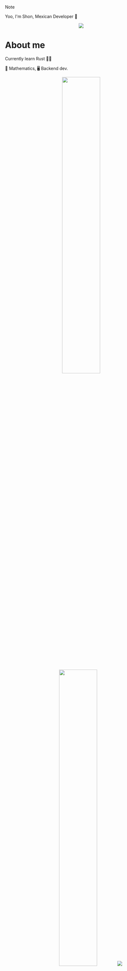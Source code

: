 > [!NOTE]
> Yoo, I'm Shon, Mexican Developer 🦡

<div align="center">
<img src="https://media3.giphy.com/media/CRJqX2pz2RA8E/giphy.gif?cid=ecf05e47um83n0sgkk3tsf8uturj9ewwt275rjfx7q3my0cw&ep=v1_gifs_search&rid=giphy.gif&ct=g">
</div>

# About me

Currently learn Rust  😶‍🌫️

🧮 Mathematics,  🖥️ Backend dev.

<div align="center">
  <img src="https://github-readme-stats.vercel.app/api?username=shonsagoro&theme=nightowl&rank_icon=github&hide=issues" height="50%" width="auto">
  <img src="https://github-readme-stats.vercel.app/api/top-langs/?username=shonsagoro&theme=nightowl&hide_border=false&include_all_commits=false&count_private=false&layout=compact&hide=css,cmake" height="50%" width="auto">
  <img src="https://github-readme-streak-stats.herokuapp.com/?user=shonsagoro&theme=nightowl&hide_border=false&layout=compact">
</div>


## Projects
<img src="https://i.postimg.cc/wTrBbL44/ditheing.png" align="right" width="45%" >
<div align="left">
  <img src="https://github-readme-stats.vercel.app/api/pin/?username=shonsagoro&repo=GoTris&theme=nightowl" width="45%" >
  <img src="https://github-readme-stats.vercel.app/api/pin/?username=shonsagoro&repo=API_RMS&theme=nightowl" width="45%" >
  <img src="https://github-readme-stats.vercel.app/api/pin/?username=shonsagoro&repo=FreqPy&theme=nightowl" width="45%" >
</div>

## Skills
<div align="center">

### Programming languages (& HTML)

</div>
<div align="center">
  <img src="https://devicon-website.vercel.app/api/bash/plain.svg?color=%23FFFFFF" height="30" alt="bash_script logo"></img>
  <img width="12" />
  <img src="https://devicon-website.vercel.app/api/cplusplus/line.svg?color=%2300ACFF" height="30" alt="c++ logo"></img>
  <img width="12" />
  <img src="https://devicon-website.vercel.app/api/go/original-wordmark.svg?color=%2300CCFF" height="30" alt="go logo"></img>
  <img width="12" />
  <img src="https://devicon-website.vercel.app/api/java/original-wordmark.svg" height="30" alt="java logo"></img>
  <img width="12" />
  <img src="https://devicon-website.vercel.app/api/javascript/original.svg" height="30" alt="javascript logo"></img>
  <img width="12" />  
  <img src="https://devicon-website.vercel.app/api/markdown/original.svg?color=%23FFFFFF" height="30" alt="markdown logo"></img>
  <img width="12" />    
  <img src="https://devicon-website.vercel.app/api/python/original.svg" height="30" alt="python logo"></img>
  <img width="12" />  
  <img src="https://devicon-website.vercel.app/api/rust/plain.svg?color=%23FFFFFF" height="30" alt="rust logo"></img>
  <img width="12" />  
  <img src="https://devicon-website.vercel.app/api/typescript/original.svg" height="30" alt="typescript logo"></img>
  <img width="12" />  
  <img src="https://devicon-website.vercel.app/api/php/original.svg" height="30" alt="php logo"></img>
  <img width="12" />  
  <img src="https://devicon-website.vercel.app/api/html5/original.svg" height="30" alt="html logo"></img>

</div>

<div align="center">

### Frameworks & Libraries

</div>

<div align="center">
  <img src="https://devicon-website.vercel.app/api/electron/original.svg?color=%2300D9FF" height="30" alt="electron logo"></img>
  <img width="12" />
  <img src="https://devicon-website.vercel.app/api/fastapi/plain.svg?color=%2300F5DC" height="30" alt="fastapi logo"></img>
  <img width="12" />
  <img src="https://devicon-website.vercel.app/api/jest/plain.svg" height="30" alt="jest logo"></img>
  <img width="12" />
  <img src="https://devicon-website.vercel.app/api/nextjs/line.svg?color=%23FFFFFF" height="30" alt="nextjs logo"></img>
  <img width="12" />
  <img src="https://devicon-website.vercel.app/api/opencv/original.svg" height="30" alt="opencv logo"></img>
  <img width="12" />
  <img src="https://devicon-website.vercel.app/api/react/original.svg" height="30" alt="react logo"></img>
  <img width="12" />
  <img src="https://devicon-website.vercel.app/api/spring/original-wordmark.svg" height="30" alt="spring logo"></img>
  <img width="12" />
  <img src="https://devicon-website.vercel.app/api/tailwindcss/plain.svg" height="30" alt="taildwind logo"></img>
  <img width="12" />
  <img src="https://devicon-website.vercel.app/api/tensorflow/original.svg" height="30" alt="tensorflow logo"></img>
  <img width="12" />
  <img src="https://devicon-website.vercel.app/api/express/original.svg?color=%23FFFFFF" height="30" alt="express logo"></img>
  <img width="12" />
  <img src="https://devicon-website.vercel.app/api/nodejs/original-wordmark.svg" height="30" alt="nodejs logo"></img>
  <img width="12" />
  <img src="https://devicon-website.vercel.app/api/laravel/plain-wordmark.svg" height="30" alt="laravel logo"></img>
  <img width="12" />
  <img src="https://devicon-website.vercel.app/api/socketio/original.svg" height="30" alt="socket_io logo"></img>
</div>

<div align="center">

### Software & organization

</div>

<div align="center">
  <img src="https://devicon-website.vercel.app/api/jupyter/original.svg" height="30" alt="jupiter logo"></img>
  <img width="12" />
  <img src="https://devicon-website.vercel.app/api/androidstudio/original.svg" height="30" alt="android_studio logo"></img>
  <img width="12" />
  <img src="https://devicon-website.vercel.app/api/apache/line-wordmark.svg?color=%23FF0000" height="30" alt="apache logo"></img>
  <img width="12" />
  <img src="https://devicon-website.vercel.app/api/blender/original.svg" height="30" alt="blender logo"></img>
  <img width="12" />
  <img src="https://devicon-website.vercel.app/api/docker/plain-wordmark.svg" height="30" alt="docker logo"></img>
  <img width="12" />
  <img src="https://devicon-website.vercel.app/api/jenkins/original.svg" height="30" alt="jenkins logo"></img>
  <img width="12" />
  <img src="https://devicon-website.vercel.app/api/jetbrains/original.svg" height="30" alt="jetbrains logo"></img>
  <img width="12" />
  <img src="https://devicon-website.vercel.app/api/jira/original.svg" height="30" alt="jira logo"></img>
  <img width="12" />
  <img src="https://devicon-website.vercel.app/api/latex/original.svg?color=%23FFFFFF" height="30" alt="latex logo"></img>
  <img width="12" />
  <img src="https://devicon-website.vercel.app/api/raspberrypi/original.svg" height="30" alt="raspberrypi logo"></img>
  <img width="12" />
  <img src="https://devicon-website.vercel.app/api/trello/plain.svg" height="30" alt="trello logo"></img>
  <img width="12" />
  <img src="https://devicon-website.vercel.app/api/ubuntu/plain.svg" height="30" alt="ubuntu logo"></img>
  <img width="12" />
  <img src="https://devicon-website.vercel.app/api/vscode/original.svg" height="30" alt="vscode logo"></img>
  <img width="12" />
  <img src="https://devicon-website.vercel.app/api/anaconda/original.svg" height="30" alt="anaconda logo"></img>
  <img width="12" />
  <img src="https://devicon-website.vercel.app/api/composer/original.svg" height="30" alt="composer logo"></img>
  <img width="12" />
  <img src="https://devicon-website.vercel.app/api/debian/original-wordmark.svg" height="30" alt="debian logo"></img>
  <img width="12" />
  <img src="https://devicon-website.vercel.app/api/nginx/original.svg" height="30" alt="nginx logo"></img>
</div>

<div align="center">

### Cloud Services

</div>

<div align="center">
  <img src="https://devicon-website.vercel.app/api/mysql/original.svg" height="30" alt="mysql logo"></img>
  <img width="12" />
  <img src="https://devicon-website.vercel.app/api/mongodb/original.svg" height="30" alt="mongo logo"></img>
  <img width="12" />
  <img src="https://devicon-website.vercel.app/api/amazonwebservices/original.svg" height="30" alt="aws logo"></img>
  <img width="12" />
  <img src="https://devicon-website.vercel.app/api/firebase/plain.svg" height="30" alt="firebase logo"></img>
</div>

